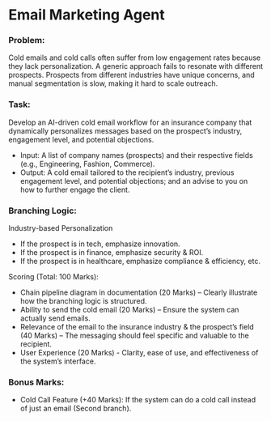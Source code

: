 # Email Marketing Agent

### Problem:
Cold emails and cold calls often suffer from low engagement rates because they lack personalization. A generic approach fails to resonate with different prospects. Prospects from different industries have unique concerns, and manual segmentation is slow, making it hard to scale outreach.

### Task:
Develop an AI-driven cold email workflow for an insurance company that dynamically personalizes messages based on the prospect’s industry, engagement level, and potential objections.

- Input: A list of company names (prospects) and their respective fields (e.g., Engineering, Fashion, Commerce).
- Output: A cold email tailored to the recipient’s industry, previous engagement level, and potential objections; and an advise to you on how to further engage the client.

### Branching Logic:
Industry-based Personalization
- If the prospect is in tech, emphasize innovation.
- If the prospect is in finance, emphasize security & ROI.
- If the prospect is in healthcare, emphasize compliance & efficiency, etc.

Scoring (Total: 100 Marks):
- Chain pipeline diagram in documentation (20 Marks) – Clearly illustrate how the branching logic is structured.
- Ability to send the cold email (20 Marks) – Ensure the system can actually send emails.
- Relevance of the email to the insurance industry & the prospect’s field (40 Marks) – The messaging should feel specific and valuable to the recipient.
- User Experience (20 Marks) - Clarity, ease of use, and effectiveness of the system’s interface.

### Bonus Marks:
- Cold Call Feature (+40 Marks): If the system can do a cold call instead of just an email (Second branch).

